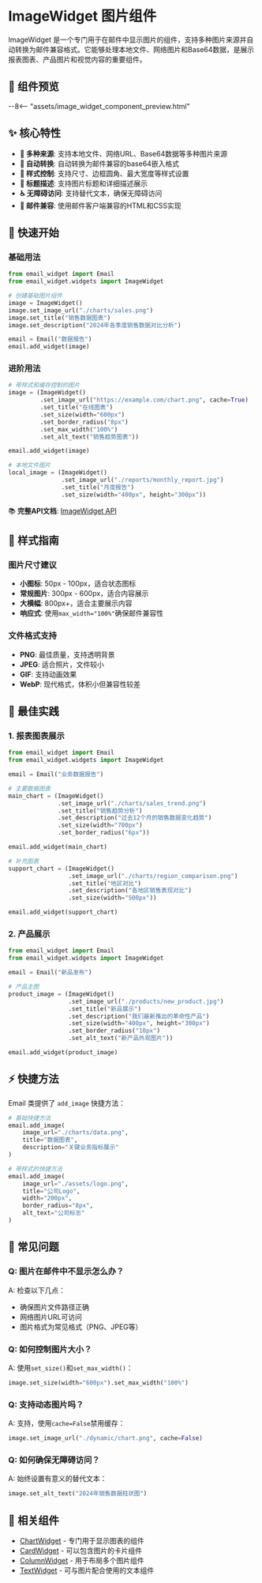 # ImageWidget 图片组件

ImageWidget 是一个专门用于在邮件中显示图片的组件，支持多种图片来源并自动转换为邮件兼容格式。它能够处理本地文件、网络图片和Base64数据，是展示报表图表、产品图片和视觉内容的重要组件。

## 🎯 组件预览

--8<-- "assets/image_widget_component_preview.html"

## ✨ 核心特性

- **📁 多种来源**: 支持本地文件、网络URL、Base64数据等多种图片来源
- **🔄 自动转换**: 自动转换为邮件兼容的base64嵌入格式
- **🎨 样式控制**: 支持尺寸、边框圆角、最大宽度等样式设置
- **📝 标题描述**: 支持图片标题和详细描述展示
- **♿ 无障碍访问**: 支持替代文本，确保无障碍访问
- **📧 邮件兼容**: 使用邮件客户端兼容的HTML和CSS实现

## 🚀 快速开始

### 基础用法

```python
from email_widget import Email
from email_widget.widgets import ImageWidget

# 创建基础图片组件
image = ImageWidget()
image.set_image_url("./charts/sales.png")
image.set_title("销售数据图表")
image.set_description("2024年各季度销售数据对比分析")

email = Email("数据报告")
email.add_widget(image)
```

### 进阶用法

```python
# 带样式和缓存控制的图片
image = (ImageWidget()
         .set_image_url("https://example.com/chart.png", cache=True)
         .set_title("在线图表")
         .set_size(width="600px")
         .set_border_radius("8px")
         .set_max_width("100%")
         .set_alt_text("销售趋势图表"))

email.add_widget(image)

# 本地文件图片
local_image = (ImageWidget()
               .set_image_url("./reports/monthly_report.jpg")
               .set_title("月度报告")
               .set_size(width="400px", height="300px"))
```

📚 **完整API文档**: [ImageWidget API](../api/image-widget.md)

## 🎨 样式指南

### 图片尺寸建议

- **小图标**: 50px - 100px，适合状态图标
- **常规图片**: 300px - 600px，适合内容展示
- **大横幅**: 800px+，适合主要展示内容
- **响应式**: 使用`max_width="100%"`确保邮件兼容性

### 文件格式支持

- **PNG**: 最佳质量，支持透明背景
- **JPEG**: 适合照片，文件较小
- **GIF**: 支持动画效果
- **WebP**: 现代格式，体积小但兼容性较差

## 📱 最佳实践

### 1. 报表图表展示

```python
from email_widget import Email
from email_widget.widgets import ImageWidget

email = Email("业务数据报告")

# 主要数据图表
main_chart = (ImageWidget()
              .set_image_url("./charts/sales_trend.png")
              .set_title("销售趋势分析")
              .set_description("过去12个月的销售数据变化趋势")
              .set_size(width="700px")
              .set_border_radius("6px"))

email.add_widget(main_chart)

# 补充图表
support_chart = (ImageWidget()
                 .set_image_url("./charts/region_comparison.png")
                 .set_title("地区对比")
                 .set_description("各地区销售表现对比")
                 .set_size(width="500px"))

email.add_widget(support_chart)
```

### 2. 产品展示

```python
from email_widget import Email
from email_widget.widgets import ImageWidget

email = Email("新品发布")

# 产品主图
product_image = (ImageWidget()
                 .set_image_url("./products/new_product.jpg")
                 .set_title("新品展示")
                 .set_description("我们最新推出的革命性产品")
                 .set_size(width="400px", height="300px")
                 .set_border_radius("10px")
                 .set_alt_text("新产品外观图片"))

email.add_widget(product_image)
```

## ⚡ 快捷方法

Email 类提供了 `add_image` 快捷方法：

```python
# 基础快捷方法
email.add_image(
    image_url="./charts/data.png",
    title="数据图表",
    description="关键业务指标展示"
)

# 带样式的快捷方法
email.add_image(
    image_url="./assets/logo.png",
    title="公司Logo",
    width="200px",
    border_radius="8px",
    alt_text="公司标志"
)
```

## 🐛 常见问题

### Q: 图片在邮件中不显示怎么办？
A: 检查以下几点：
- 确保图片文件路径正确
- 网络图片URL可访问
- 图片格式为常见格式（PNG、JPEG等）

### Q: 如何控制图片大小？
A: 使用`set_size()`和`set_max_width()`：
```python
image.set_size(width="600px").set_max_width("100%")
```

### Q: 支持动态图片吗？
A: 支持，使用`cache=False`禁用缓存：
```python
image.set_image_url("./dynamic/chart.png", cache=False)
```

### Q: 如何确保无障碍访问？
A: 始终设置有意义的替代文本：
```python
image.set_alt_text("2024年销售数据柱状图")
```

## 🔗 相关组件

- [ChartWidget](chart-widget.md) - 专门用于显示图表的组件
- [CardWidget](card-widget.md) - 可以包含图片的卡片组件
- [ColumnWidget](column-widget.md) - 用于布局多个图片组件
- [TextWidget](text-widget.md) - 可与图片配合使用的文本组件